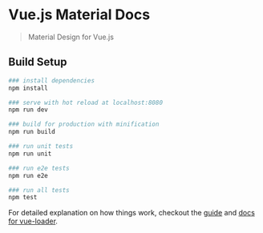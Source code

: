# Vue.js Material Docs

> Material Design for Vue.js

## Build Setup

``` bash
### install dependencies
npm install

### serve with hot reload at localhost:8080
npm run dev

### build for production with minification
npm run build

### run unit tests
npm run unit

### run e2e tests
npm run e2e

### run all tests
npm test
```

For detailed explanation on how things work, checkout the [guide](http://vuejs-templates.github.io/webpack/) and [docs for vue-loader](http://vuejs.github.io/vue-loader).
